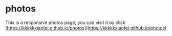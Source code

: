 # photos
This is a responsive photos page, you can visit it by click [https://kkkkkxiaofei.github.io/photos](https://kkkkkxiaofei.github.io/photos)
